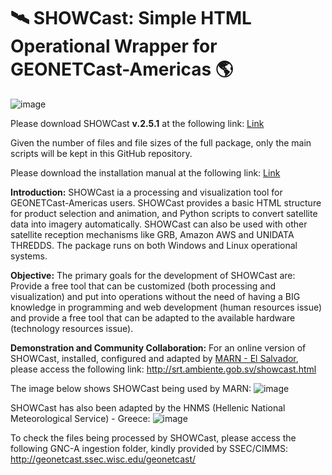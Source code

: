 # 🛰️ SHOWCast: Simple HTML Operational Wrapper for GEONETCast-Americas 🌎

![image](https://github.com/diegormsouza/SHOWCast/assets/54595784/9e941db8-9e05-45df-917d-6850df391e96)

Please download SHOWCast **v.2.5.1** at the following link: [Link](https://www.dropbox.com/s/oe4kbndzh9lplqw/SHOWCast_v_2_5_1.zip?raw=1)

Given the number of files and file sizes of the full package, only the main scripts will be kept in this GitHub repository. 

Please download the installation manual at the following link: [Link](https://www.dropbox.com/s/nnd6e8657np7gpu/SHOWCast%20Manual%20-%20v2021-10-26.pdf?raw=1)

**Introduction:** SHOWCast ia a processing and visualization tool for GEONETCast-Americas users. SHOWCast provides a basic HTML structure for product selection and animation, and Python scripts to convert satellite data into imagery automatically. SHOWCast can also be used with other satellite reception mechanisms like GRB, Amazon AWS and UNIDATA THREDDS. The package runs on both Windows and Linux operational systems.

**Objective:** The primary goals for the development of SHOWCast are: Provide a free tool that can be customized (both processing and visualization) and put into operations without the need of having a BIG knowledge in programming and web development (human resources issue) and provide a free tool that can be adapted to the available hardware (technology resources issue).

**Demonstration and Community Collaboration:** For an online version of SHOWCast, installed, configured and adapted by [MARN - El Salvador](https://www.ambiente.gob.sv/), please access the following link: http://srt.ambiente.gob.sv/showcast.html

The image below shows SHOWCast being used by MARN:
![image](https://github.com/diegormsouza/SHOWCast/assets/54595784/238e7dcc-6bc1-4ff8-9104-bc76101e8beb)

SHOWCast has also been adapted by the HNMS (Hellenic National Meteorological Service) - Greece:
![image](https://github.com/diegormsouza/SHOWCast/assets/54595784/d7f6a298-68fa-41c5-afd3-331e33624884)

To check the files being processed by SHOWCast, please access the following GNC-A ingestion folder, kindly provided by SSEC/CIMMS: http://geonetcast.ssec.wisc.edu/geonetcast/
